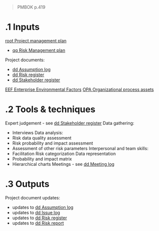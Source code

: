 > PMBOK p.419
# .1 Inputs

[root Project management plan](../Project%20Management%20Plans/root%20Project%20management%20plan.md)
* [qq Risk Management plan](../Project%20Management%20Plans/qq%20Risk%20Management%20plan.md)

Project documents:
* [dd Assumption log](../Project%20Documents/dd%20Assumption%20log.md)
* [dd Risk register](../Project%20Documents/dd%20Risk%20register.md)
* [dd Stakeholder register](../Project%20Documents/dd%20Stakeholder%20register.md)

[EEF Enterprise Environmental Factors](../EEF%20Enterprise%20Environmental%20Factors.md)
[OPA Organizational process assets](../OPA%20Organizational%20process%20assets.md)

# .2 Tools & techniques
Expert judgement - see [dd Stakeholder register](../Project%20Documents/dd%20Stakeholder%20register.md)
Data gathering:
* Interviews
Data analysis:
* Risk data quality assessment
* Risk probability and impact assessment
* Assessment of other risk parameters
Interpersonal and team skills:
* Facilitation
Risk categorization
Data representation
* Probability and impact matrix
* Hierarchical charts
Meetings - see [dd Meeting log](../Project%20Documents/dd%20Meeting%20log.md)

# .3 Outputs
Project document updates:
* updates to [dd Assumption log](../Project%20Documents/dd%20Assumption%20log.md)
* updates to [dd Issue log](../Project%20Documents/dd%20Issue%20log.md)
* updates to [dd Risk register](../Project%20Documents/dd%20Risk%20register.md)
* updates to [dd Risk report](../Project%20Documents/dd%20Risk%20report.md)


